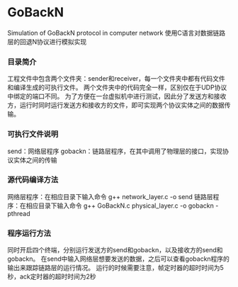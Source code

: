 # GoBackN
Simulation of GoBackN protocol in computer network
使用C语言对数据链路层的回退N协议进行模拟实现

### 目录简介
工程文件中包含两个文件夹：sender和receiver，每一个文件夹中都有代码文件和编译生成的可执行文件。
两个文件夹中的代码完全一样，区别仅在于UDP协议中绑定的端口不同。
为了方便在一台虚拟机中进行测试，因此分了发送方和接收方，运行时同时运行发送方和接收方的文件，即可实现两个协议实体之间的数据传输。

### 可执行文件说明
send：网络层程序
gobackn：链路层程序，在其中调用了物理层的接口，实现协议实体之间的传输

### 源代码编译方法
网络层程序：在相应目录下输入命令 g++ network_layer.c -o send
链路层程序：在相应目录下输入命令 g++ GoBackN.c physical_layer.c -o gobackn -pthread

### 程序运行方法
同时开启四个终端，分别运行发送方的send和gobackn，以及接收方的send和gobackn。
在send中输入网络层想要发送的数据，之后可以查看gobackn程序的输出来跟踪链路层的运行情况。
运行的时候需要注意，帧定时器的超时时间为5秒，ack定时器的超时时间为2秒
